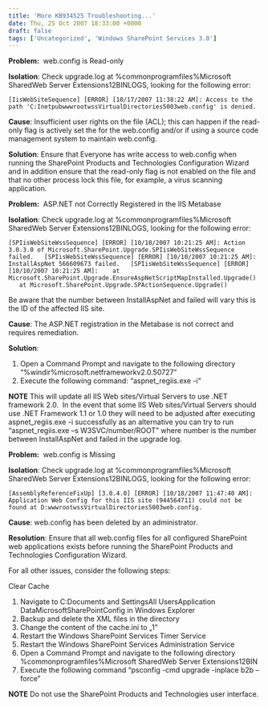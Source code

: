 ```yaml
---
title: 'More KB934525 Troubleshooting...'
date: Thu, 25 Oct 2007 18:33:00 +0000
draft: false
tags: ['Uncategorized', 'Windows SharePoint Services 3.0']
---
```


**Problem:**  web.config is Read-only

**Isolation**: Check upgrade.log at %commonprogramfiles%Microsoft SharedWeb Server Extensions12BINLOGS, looking for the following error:

`[IisWebSiteSequence] [ERROR] [10/17/2007 11:38:22 AM]: Access to the path 'C:InetpubwwwrootwssVirtualDirectories5003web.config' is denied.`

**Cause**: Insufficient user rights on the file (ACL); this can happen if the read-only flag is actively set the for the web.config and/or if using a source code management system to maintain web.config.

**Solution**: Ensure that Everyone has write access to web.config when running the SharePoint Products and Technologies Configuration Wizard and in addition ensure that the read-only flag is not enabled on the file and that no other process lock this file, for example, a virus scanning application.

**Problem:**  ASP.NET not Correctly Registered in the IIS Metabase

**Isolation**: Check upgrade.log at %commonprogramfiles%Microsoft SharedWeb Server Extensions12BINLOGS, looking for the following error:

`[SPIisWebSiteWssSequence] [ERROR] [10/10/2007 10:21:25 AM]: Action 3.0.3.0 of Microsoft.SharePoint.Upgrade.SPIisWebSiteWssSequence failed.  
[SPIisWebSiteWssSequence] [ERROR] [10/10/2007 10:21:25 AM]: InstallAspNet 566609673 failed.  
[SPIisWebSiteWssSequence] [ERROR] [10/10/2007 10:21:25 AM]:    at Microsoft.SharePoint.Upgrade.EnsureAspNetScriptMapInstalled.Upgrade()  
   at Microsoft.SharePoint.Upgrade.SPActionSequence.Upgrade()`

Be aware that the number between InstallAspNet and failed will vary this is the ID of the affected IIS site.

**Cause**: The ASP.NET registration in the Metabase is not correct and requires remediation.

**Solution**:

1.  Open a Command Prompt and navigate to the following directory “%windir%microsoft.netframeworkv2.0.50727”
2.  Execute the following command: “aspnet\_regiis.exe -i”

**NOTE** This will update all IIS Web sites/Virtual Servers to use .NET framework 2.0.  In the event that some IIS Web sites/Virtual Servers should use .NET Framework 1.1 or 1.0 they will need to be adjusted after executing aspnet\_regiis.exe -i successfully as an alternative you can try to run “aspnet\_regiis.exe –s W3SVC/number/ROOT” where number is the number between InstallAspNet and failed in the upgrade log.

**Problem:**  web.config is Missing

**Isolation**: Check upgrade.log at %commonprogramfiles%Microsoft SharedWeb Server Extensions12BINLOGS, looking for the following error:

`[AssemblyReferenceFixUp] [3.0.4.0] [ERROR] [10/18/2007 11:47:40 AM]: Application Web Config for this IIS site (944564711) could not be found at D:wwwrootwssVirtualDirectories5003web.config.`

**Cause**: web.config has been deleted by an administrator.

**Resolution**: Ensure that all web.config files for all configured SharePoint web applications exists before running the SharePoint Products and Technologies Configuration Wizard.

For all other issues, consider the following steps:

Clear Cache

1.  Navigate to C:Documents and SettingsAll UsersApplication DataMicrosoftSharePointConfig<GUID> in Windows Explorer
2.  Backup and delete the XML files in the <GUID> directory
3.  Change the content of the cache.ini to „1”
4.  Restart the Windows SharePoint Services Timer Service
5.  Restart the Windows SharePoint Services Administration Service
6.  Open a Command Prompt and navigate to the following directory %commonprogramfiles%Microsoft SharedWeb Server Extensions12BIN
7.  Execute the following command “psconfig -cmd upgrade -inplace b2b –force”

**NOTE** Do not use the SharePoint Products and Technologies user interface.